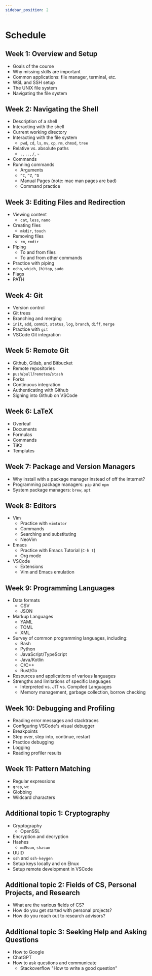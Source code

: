 ```yaml
---
sidebar_position: 2
---
```


# Schedule

## Week 1: Overview and Setup

- Goals of the course
- Why missing skills are important
- Common applications: file manager, terminal, etc.
- WSL and SSH setup
- The UNIX file system
- Navigating the file system

## Week 2: Navigating the Shell

- Description of a shell
- Interacting with the shell
- Current working directory
- Interacting with the file system
  - `pwd`, `cd`, `ls`, `mv`, `cp`, `rm`, `chmod`, `tree`
- Relative vs. absolute paths
  - `.`, `..`, `/`, `~`
- Commands
- Running commands
  - Arguments
  - `^C`, `^Z`, `^D`
  - Manual Pages (note: mac man pages are bad)
  - Command practice

## Week 3: Editing Files and Redirection

- Viewing content
  - `cat`, `less`, `nano`
- Creating files
  - `mkdir`, `touch`
- Removing files
  - `rm`, `rmdir`
- Piping
  - To and from files
  - To and from other commands
- Practice with piping
- `echo`, `which`, `(h)top`, `sudo`
- Flags
- PATH

## Week 4: Git

- Version control
- Git trees
- Branching and merging
- `init`, `add`, `commit`, `status`, `log`, `branch`, `diff`, `merge`
- Practice with `git`
- VSCode Git integration

## Week 5: Remote Git

- Github, Gitlab, and Bitbucket
- Remote repositories
- `push`/`pull`/`remotes`/`stash`
- Forks
- Continuous integration
- Authenticating with Github
- Signing into Github on VSCode

## Week 6: LaTeX

- Overleaf
- Documents
- Formulas
- Commands
- TiKz
- Templates

## Week 7: Package and Version Managers

- Why install with a package manager instead of off the internet?
- Programming package managers: `pip` and `npm`
- System package managers: `brew`, `apt`

## Week 8: Editors

- Vim
  - Practice with `vimtutor`
  - Commands
  - Searching and substituting
  - NeoVim
- Emacs
  - Practice with Emacs Tutorial (`C-h t`)
  - Org mode
- VSCode
  - Extensions
  - Vim and Emacs emulation

## Week 9: Programming Languages

- Data formats
  - CSV
  - JSON
- Markup Languages
  - YAML
  - TOML
  - XML
- Survey of common programming languages, including:
  - Bash
  - Python
  - JavaScript/TypeScript
  - Java/Kotlin
  - C/C++
  - Rust/Go
- Resources and applications of various languages
- Strengths and limitations of specific languages
  - Interpreted vs. JIT vs. Compiled Languages
  - Memory management, garbage collection, borrow checking

## Week 10: Debugging and Profiling

- Reading error messages and stacktraces
- Configuring VSCode's visual debugger
- Breakpoints
- Step over, step into, continue, restart
- Practice debugging
- Logging
- Reading profiler results

## Week 11: Pattern Matching

- Regular expressions
- `grep`, `wc`
- Globbing
- Wildcard characters

## Additional topic 1: Cryptography

- Cryptography
  - OpenSSL
- Encryption and decryption
- Hashes
  - `md5sum`, `shasum`
- UUID
- `ssh` and `ssh-keygen`
- Setup keys locally and on Elnux
- Setup remote development in VSCode

## Additional topic 2: Fields of CS, Personal Projects, and Research

- What are the various fields of CS?
- How do you get started with personal projects?
- How do you reach out to research advisors?

## Additional topic 3: Seeking Help and Asking Questions

- How to Google
- ChatGPT
- How to ask questions and communicate
  - Stackoverflow "How to write a good question"

